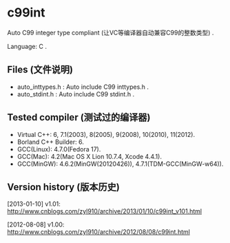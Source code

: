 c99int
======

Auto C99 integer type compliant (让VC等编译器自动兼容C99的整数类型) .

Language: C .


## Files (文件说明)

* auto_inttypes.h : Auto include C99 inttypes.h .
* auto_stdint.h : Auto include C99 stdint.h .


## Tested compiler (测试过的编译器)

* Virtual C++: 6, 7.1(2003), 8(2005), 9(2008), 10(2010), 11(2012).
* Borland C++ Builder: 6.
* GCC(Linux): 4.7.0(Fedora 17).
* GCC(Mac): 4.2(Mac OS X Lion 10.7.4, Xcode 4.4.1).
* GCC(MinGW): 4.6.2(MinGW(20120426)), 4.7.1(TDM-GCC(MinGW-w64)).


## Version history (版本历史)

[2013-01-10] v1.01: http://www.cnblogs.com/zyl910/archive/2013/01/10/c99int_v101.html

[2012-08-08] v1.00: http://www.cnblogs.com/zyl910/archive/2012/08/08/c99int.html
